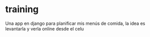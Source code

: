 # training
Una app en django para planificar mis menús de comida, la idea es levantarla y verla online desde el celu
